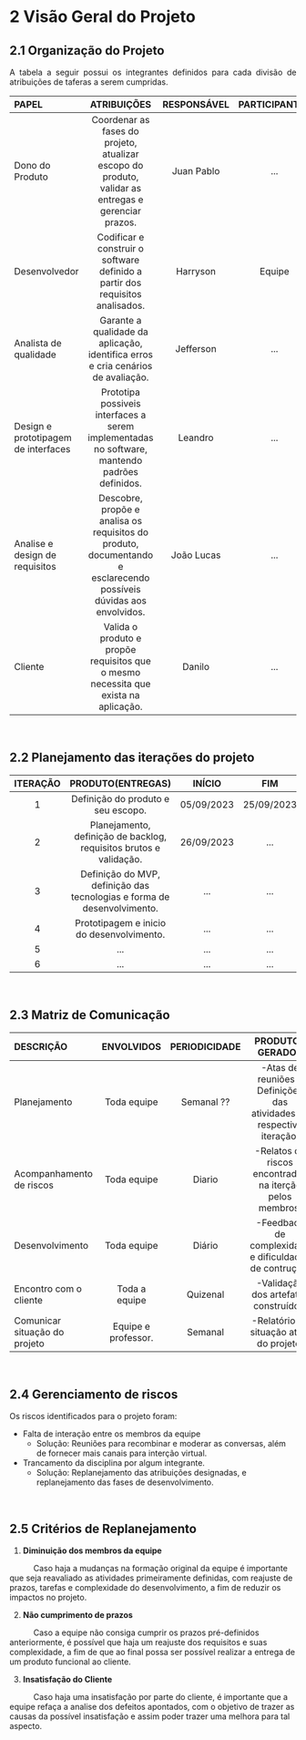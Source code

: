 # 2 Visão Geral do Projeto

## 2.1 Organização do Projeto

<p align = "justify" > A tabela a seguir possui os integrantes definidos para cada divisão de atribuições de taferas a serem cumpridas. <p> 

|            **PAPEL**              |                                       **ATRIBUIÇÕES**                                                            | **RESPONSÁVEL**  | **PARTICIPANTES**  |
|:----------------------------------|:----------------------------------------------------------------------------------------------------------------:|:----------------:|:------------------:|
|Dono do Produto                    | Coordenar as fases do projeto, atualizar escopo do produto, validar as entregas e gerenciar prazos.              |    Juan Pablo    |        ...         |
|Desenvolvedor                      | Codificar e construir o software definido a partir dos requisitos analisados.                                    |Harryson          | Equipe             |
|Analista de qualidade              | Garante a qualidade da aplicação, identifica erros e cria cenários de avaliação.                                 |Jefferson         |...|
|Design e prototipagem de interfaces| Prototipa possiveis interfaces a serem implementadas no software, mantendo padrões definidos.                    |Leandro           |...|
|Analise e design de requisitos     |Descobre, propõe e analisa os requisitos do produto, documentando e esclarecendo possíveis dúvidas aos envolvidos.|João Lucas        |...|
|Cliente                            | Valida o produto e propõe requisitos que o mesmo necessita que exista na aplicação.                              |Danilo            |...|

<br> 

## 2.2 Planejamento das iterações do projeto 


| **ITERAÇÃO**  |                           **PRODUTO(ENTREGAS)**                           | **INÍCIO**      |    **FIM**     |
|:-------------:|:-------------------------------------------------------------------------:|:---------------:|:--------------:|
|1              | Definição do produto e seu escopo.                                        |  05/09/2023     | 25/09/2023     |
|2              | Planejamento, definição de backlog, requisitos brutos e validação.        |  26/09/2023     |...|
|3              | Definição do MVP, definição das tecnologias e forma de desenvolvimento.   | ... |...|
|4              | Prototipagem e inicio do desenvolvimento.                                 | ... |...|
|5              |...|...|...|
|6              |...|...|...|

<br> 

## 2.3 Matriz de Comunicação

|        **DESCRIÇÃO**        |   **ENVOLVIDOS**   | **PERIODICIDADE** |                        **PRODUTOS GERADOS**                          |
|:----------------------------|:------------------:|:-----------------:|:--------------------------------------------------------------------:|
|Planejamento                 | Toda equipe        | Semanal ??        | -Atas de reuniões e Definições das atividades da respectiva iteração.|
|Acompanhamento de riscos     | Toda equipe        | Diario            | -Relatos de riscos encontrados na iterção pelos membros.             |
|Desenvolvimento              | Toda equipe        | Diário            | -Feedback de complexidade e dificuldades de contrução.               |
|Encontro com o cliente       | Toda a equipe      | Quizenal          | -Validação dos artefatos construídos.                                |
|Comunicar situação do projeto| Equipe e professor.| Semanal           | -Relatório da situação atual do projeto.                             | 

<br>

## 2.4 Gerenciamento de riscos

<p align = "justify" > Os riscos identificados para o projeto foram: <p>

- Falta de interação entre os membros da equipe
    - Solução: 
    Reuniões para recombinar e moderar as conversas, além de fornecer mais canais para interção virtual.
- Trancamento da disciplina por algum integrante.
    - Solução:
    Replanejamento das atribuições designadas, e replanejamento das fases de desenvolvimento.

<br>

## 2.5 Critérios de Replanejamento

1. **Diminuição dos membros da equipe**

&emsp;&emsp;&emsp;Caso haja a mudanças na formação original da equipe é importante que seja reavaliado as atividades primeiramente definidas, com reajuste de prazos, tarefas e complexidade do desenvolvimento, a fim de reduzir os impactos no projeto.

2. **Não cumprimento de prazos**

&emsp;&emsp;&emsp;Caso a equipe não consiga cumprir os prazos pré-definidos anteriormente, é possível que haja um reajuste dos requisitos e suas complexidade, a fim de que ao final possa ser possível realizar a entrega de um produto funcional ao cliente.

3. **Insatisfação do Cliente**

&emsp;&emsp;&emsp;Caso haja uma insatisfação por parte do cliente, é importante que a equipe refaça a analise dos defeitos apontados, com o objetivo de trazer as causas da possível insatisfação e assim poder trazer uma melhora para tal aspecto.